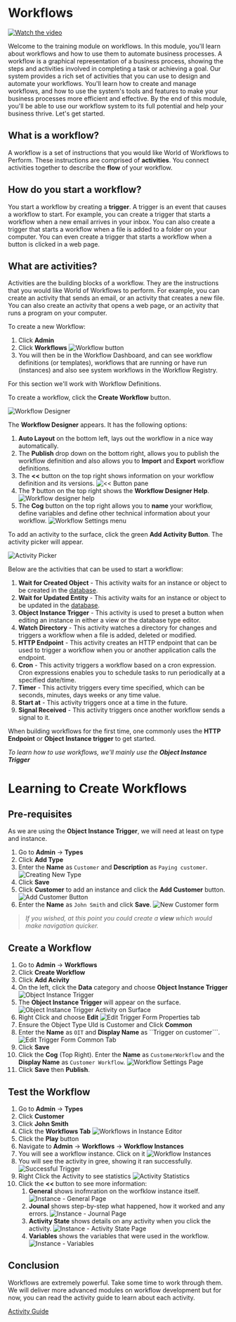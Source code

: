 # Workflows

[![Watch the video](https://img.youtube.com/vi/ExPy_Ov6JD0/maxresdefault.jpg)](https://youtu.be/ExPy_Ov6JD0)


Welcome to the training module on workflows. In this module, you'll learn about workflows and how to use them to automate business processes. A workflow is a graphical representation of a business process, showing the steps and activities involved in completing a task or achieving a goal. Our system provides a rich set of activities that you can use to design and automate your workflows. You'll learn how to create and manage workflows, and how to use the system's tools and features to make your business processes more efficient and effective. By the end of this module, you'll be able to use our workflow system to its full potential and help your business thrive. Let's get started.

## What is a workflow?
A workflow is a set of instructions that you would like World of Workflows to Perform. These instructions are comprised of **activities**. You connect activities together to describe the **flow** of your workflow.

## How do you start a workflow?
You start a workflow by creating a **trigger**. A trigger is an event that causes a workflow to start. For example, you can create a trigger that starts a workflow when a new email arrives in your inbox. You can also create a trigger that starts a workflow when a file is added to a folder on your computer. You can even create a trigger that starts a workflow when a button is clicked in a web page.

## What are activities?
Activities are the building blocks of a workflow. They are the instructions that you would like World of Workflows to perform. For example, you can create an activity that sends an email, or an activity that creates a new file. You can also create an activity that opens a web page, or an activity that runs a program on your computer.

To create a new Workflow:

1. Click **Admin**
2. Click **Workflows**
   ![Workflow button](2023-02-27-14-36-20.png)
3. You will then be in the Workflow Dashboard, and can see workflow definitions (or templates), workflows that are running or have run (instances) and also see system workflows in the Workflow Registry.

For this section we'll work with Workflow Definitions.

To create a workflow, click the **Create Workflow** button.

![Workflow Designer](2023-02-27-14-38-24.png)

The **Workflow Designer** appears. It has the following options:

1. **Auto Layout** on the bottom left, lays out the workflow in a nice way automatically.
2. The **Publish** drop down on the bottom right, allows you to publish the workflow definition and also allows you to **Import** and **Export** workflow definitions.
3. The **<<** button on the top right shows information on your workflow definition and its versions.
   ![<< Button pane](2023-02-27-14-40-38.png)
4. The **?** button on the top right shows the **Workflow Designer Help**.
   ![Workflow designer help](2023-02-27-14-41-46.png)
5. The **Cog** button on the top right allows you to **name** your workflow, define variables and define other technical information about your workflow.
   ![Workflow Settings menu](2023-02-27-14-42-51.png)

To add an activity to the surface, click the green **Add Activity Button**. The activity picker will appear.

![Activity Picker](2023-02-27-14-43-56.png)

Below are the activities that can be used to start a workflow:

1. **Wait for Created Object** - This activity waits for an instance or object to be created in the [database](database.md).
2. **Wait for Updated Entity** - This activity waits for an instance or object to be updated in the [database](database.md).
3. **Object Instance Trigger** - This activity is used to preset a button when editing an instance in either a view or the database type editor.
4. **Watch Directory** - This activity watches a directory for changes and triggers a workflow when a file is added, deleted or modified.
5. **HTTP Endpoint** - This activity creates an HTTP endpoint that can be used to trigger a workflow when you or another application calls the endpoint.
6. **Cron** - This activity triggers a workflow based on a cron expression. Cron expressions enables you to schedule tasks to run periodically at a specified date/time.
7. **Timer** - This activity triggers every time specified, which can be seconds, minutes, days weeks or any time value.
8. **Start at** - This activity triggers once at a time in the future.
9.  **Signal Received** - This activity triggers once another workflow sends a signal to it.

When building workflows for the first time, one commonly uses the **HTTP Endpoint** or **Object Instance trigger** to get started.

*To learn how to use workflows, we'll mainly use the **Object Instance Trigger***

# Learning to Create Workflows
## Pre-requisites
As we are using the **Object Instance Trigger**, we will need at least on type and instance. 

1. Go to **Admin** -> **Types**
2. Click **Add Type**
3. Enter the **Name** as ```Customer``` and **Description** as ```Paying customer```.
   ![Creating New Type](2023-02-27-14-53-26.png)
4. Click **Save**
5. Click **Customer** to add an instance and click the **Add Customer** button.
   ![Add Customer Button](2023-02-27-14-54-28.png)
6. Enter the **Name** as ```John Smith``` and click **Save**.
   ![New Customer form](2023-02-27-14-55-23.png)

> *If you wished, at this point you could create a **view** which would make navigation quicker.*

## Create a Workflow
1. Go to **Admin** -> **Workflows**
2. Click **Create Workflow**
3. Click **Add Acivity**
4. On the left, click the **Data** category and choose **Object Instance Trigger**
   ![Object Instance Trigger](2023-02-27-14-57-27.png)
5. The **Object Instance Trigger** will appear on the surface.
   ![Object Instance Trigger Activity on Surface](2023-02-27-14-58-06.png)
6. Right Click and choose **Edit**
   ![Edit Trigger Form Properties tab](2023-02-27-14-58-50.png)
7. Ensure the Object Type UId is Customer and Click **Common**
8. Enter the **Name** as ```OIT``` and **Display Name** as ``Trigger on customer```.
   ![Edit Trigger Form Common Tab](2023-02-27-15-00-24.png)
9. Click **Save**
10. Click the **Cog** (Top Right). Enter the **Name** as ```CustomerWorkflow``` and the **Display Name** as ```Customer Workflow```.
    ![Workflow Settings Page](2023-02-27-15-01-42.png)
11. Click **Save** then  **Publish**.

## Test the Workflow
1. Go to **Admin** -> **Types**
2. Click **Customer**
3. Click **John Smith**
4. Click the **Workflows Tab**
   ![Workflows in Instance Editor](2023-02-27-15-03-36.png)
5. Click the **Play** button
6. Navigate to **Admin** -> **Workflows** -> **Workflow Instances**
7. You will see a workflow instance. Click on it
   ![Workflow Instances](2023-02-27-15-04-48.png)
8. You will see the activity in gree, showing it ran successfully.
   ![Successful Trigger](2023-02-27-15-05-36.png)
9. Right Click the Activity to see statistics
    ![Activity Statistics](2023-02-27-15-06-15.png)
10. Click the **<<** button to see more information:
    1.  **General** shows inofmration on the worfklow instance itself.
    ![Instance - General Page](2023-02-27-16-38-30.png)
    2. **Jounal** shows step-by-step what happened, how it worked and any errors.
    ![Instance - Journal Page](2023-02-27-16-39-23.png)
    3. **Activity State** shows details on any activity when you click the activity.
    ![Instance - Activity State Page](2023-02-27-16-40-26.png)
    4. **Variables** shows the variables that were used in the workflow.
    ![Instance - Variables](2023-02-27-16-41-04.png)

## Conclusion
Workflows are extremely powerful. Take some time to work through them. We will deliver more advanced modules on workflow development but for now, you can read the activity guide to learn about each activity.

[Activity Guide](../activity-guide.md)